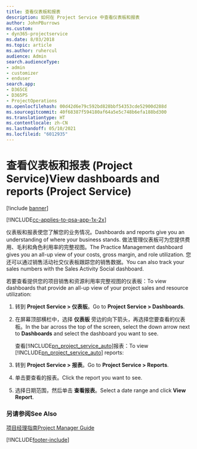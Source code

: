 ```yaml
---
title: 查看仪表板和报表
description: 如何在 Project Service 中查看仪表板和报表
author: JohnPBurrows
ms.custom:
- dyn365-projectservice
ms.date: 8/03/2018
ms.topic: article
ms.author: ruhercul
audience: Admin
search.audienceType:
- admin
- customizer
- enduser
search.app:
- D365CE
- D365PS
- ProjectOperations
ms.openlocfilehash: 00d42d6e79c592bd828bbf54353cde52900d288d
ms.sourcegitcommit: 40f68387f594180af64a5e5c748b6efa188bd300
ms.translationtype: HT
ms.contentlocale: zh-CN
ms.lasthandoff: 05/10/2021
ms.locfileid: "6012935"
---
```

# <a name="view-dashboards-and-reports-project-service"></a><span data-ttu-id="cc1a4-103">查看仪表板和报表 (Project Service)</span><span class="sxs-lookup"><span data-stu-id="cc1a4-103">View dashboards and reports (Project Service)</span></span>

[!include [banner](../includes/psa-now-project-operations.md)]

[!INCLUDE[cc-applies-to-psa-app-1x-2x](../includes/cc-applies-to-psa-app-1x-2x.md)]

<span data-ttu-id="cc1a4-104">仪表板和报表使您了解您的业务情况。</span><span class="sxs-lookup"><span data-stu-id="cc1a4-104">Dashboards and reports give you an understanding of where your business stands.</span></span> <span data-ttu-id="cc1a4-105">做法管理仪表板可为您提供费用、毛利和角色利用率的完整视图。</span><span class="sxs-lookup"><span data-stu-id="cc1a4-105">The Practice Management dashboard gives you an all-up view of your costs, gross margin, and role utilization.</span></span> <span data-ttu-id="cc1a4-106">您还可以通过销售活动社交仪表板跟踪您的销售数据。</span><span class="sxs-lookup"><span data-stu-id="cc1a4-106">You can also track your sales numbers with the Sales Activity Social dashboard.</span></span>  
  
 <span data-ttu-id="cc1a4-107">若要查看提供您的项目销售和资源利用率完整视图的仪表板：</span><span class="sxs-lookup"><span data-stu-id="cc1a4-107">To view dashboards that provide an all-up view of your project sales and resource utilization:</span></span>  
  
1. <span data-ttu-id="cc1a4-108">转到 **Project Service > 仪表板**。</span><span class="sxs-lookup"><span data-stu-id="cc1a4-108">Go to **Project Service > Dashboards**.</span></span>  
  
2. <span data-ttu-id="cc1a4-109">在屏幕顶部横栏中，选择 **仪表板** 旁边的向下箭头，再选择您要查看的仪表板。</span><span class="sxs-lookup"><span data-stu-id="cc1a4-109">In the bar across the top of the screen, select the down arrow next to **Dashboards** and select the dashboard you want to see.</span></span>  
  
   <span data-ttu-id="cc1a4-110">查看[!INCLUDE[pn_project_service_auto](../includes/pn-project-service-auto.md)]报表：</span><span class="sxs-lookup"><span data-stu-id="cc1a4-110">To view [!INCLUDE[pn_project_service_auto](../includes/pn-project-service-auto.md)] reports:</span></span>  
  
3. <span data-ttu-id="cc1a4-111">转到 **Project Service > 报表**。</span><span class="sxs-lookup"><span data-stu-id="cc1a4-111">Go to **Project Service > Reports**.</span></span>  
  
4. <span data-ttu-id="cc1a4-112">单击要查看的报表。</span><span class="sxs-lookup"><span data-stu-id="cc1a4-112">Click the report you want to see.</span></span>  
  
5. <span data-ttu-id="cc1a4-113">选择日期范围，然后单击 **查看报表**。</span><span class="sxs-lookup"><span data-stu-id="cc1a4-113">Select a date range and click **View Report**.</span></span>  
  
### <a name="see-also"></a><span data-ttu-id="cc1a4-114">另请参阅</span><span class="sxs-lookup"><span data-stu-id="cc1a4-114">See Also</span></span>  
 [<span data-ttu-id="cc1a4-115">项目经理指南</span><span class="sxs-lookup"><span data-stu-id="cc1a4-115">Project Manager Guide</span></span>](../psa/project-manager-guide.md)


[!INCLUDE[footer-include](../includes/footer-banner.md)]